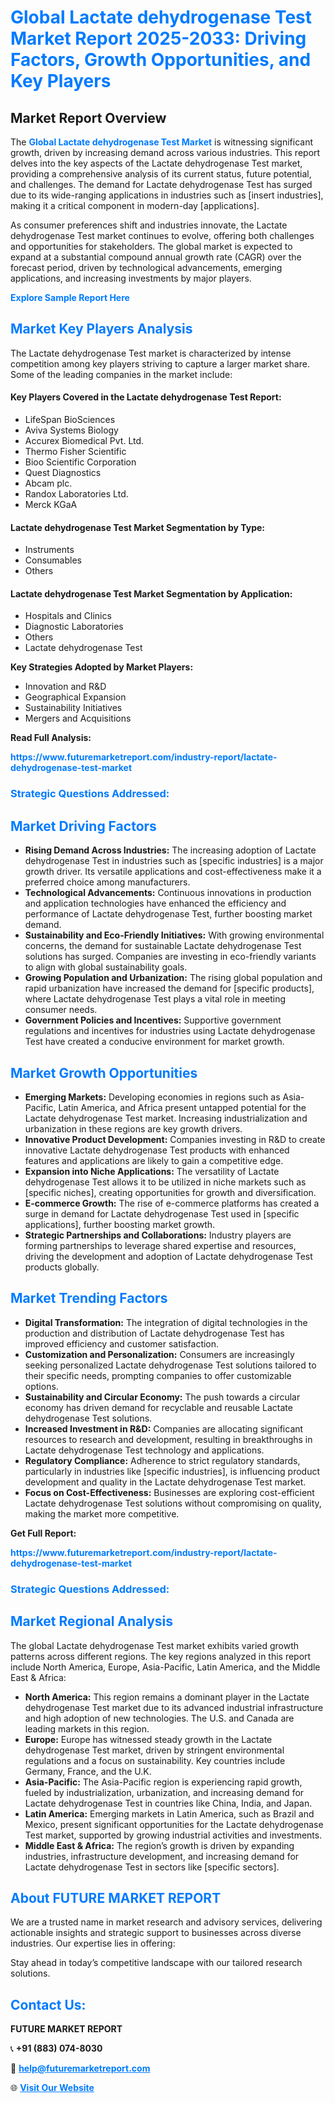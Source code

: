 <h1 style="color: #007BFF;">Global Lactate dehydrogenase Test Market Report 2025-2033: Driving Factors, Growth Opportunities, and Key Players</h1>

<section id="overview">
<h2>Market Report Overview</h2>
<p>The <a href="https://www.futuremarketreport.com/industry-report/lactate-dehydrogenase-test-market" style="color: #007BFF; text-decoration: none;"><strong>Global Lactate dehydrogenase Test Market</strong></a> is witnessing significant growth, driven by increasing demand across various industries. This report delves into the key aspects of the Lactate dehydrogenase Test market, providing a comprehensive analysis of its current status, future potential, and challenges. The demand for Lactate dehydrogenase Test has surged due to its wide-ranging applications in industries such as [insert industries], making it a critical component in modern-day [applications].</p>
<p>As consumer preferences shift and industries innovate, the Lactate dehydrogenase Test market continues to evolve, offering both challenges and opportunities for stakeholders. The global market is expected to expand at a substantial compound annual growth rate (CAGR) over the forecast period, driven by technological advancements, emerging applications, and increasing investments by major players.</p>
</section>

<section id="overview">
<p><a href="https://www.futuremarketreport.com/request-sample/reportId=127599" style="color: #007BFF; text-decoration: none;"><strong>Explore Sample Report Here</strong></a></p>
</section>

<section id="key-players">
<h2 style="color: #007BFF;">Market Key Players Analysis</h2>
<p>The Lactate dehydrogenase Test market is characterized by intense competition among key players striving to capture a larger market share. Some of the leading companies in the market include:</p>
<h4>Key Players Covered in the Lactate dehydrogenase Test Report:</h4>
<ul><li>LifeSpan BioSciences</li><li>Aviva Systems Biology</li><li>Accurex Biomedical Pvt. Ltd.</li><li>Thermo Fisher Scientific</li><li>Bioo Scientific Corporation</li><li>Quest Diagnostics</li><li>Abcam plc.</li><li>Randox Laboratories Ltd.</li><li>Merck KGaA</li></ul>
<h4>Lactate dehydrogenase Test Market Segmentation by Type:</h4>
<ul><li>Instruments</li><li>Consumables</li><li>Others</li></ul>

<h4>Lactate dehydrogenase Test Market Segmentation by Application:</h4>
<ul><li>Hospitals and Clinics</li><li>Diagnostic Laboratories</li><li>Others</li><li>Lactate dehydrogenase Test</li></ul>
<p><strong>Key Strategies Adopted by Market Players:</strong></p>
<ul>
<li>Innovation and R&D</li>
<li>Geographical Expansion</li>
<li>Sustainability Initiatives</li>
<li>Mergers and Acquisitions</li>
</ul>
</section>

<section>
<p><strong>Read Full Analysis: </strong></p><a href="https://www.futuremarketreport.com/industry-report/lactate-dehydrogenase-test-market" style="color: #007BFF; text-decoration: none;"><strong>https://www.futuremarketreport.com/industry-report/lactate-dehydrogenase-test-market</strong></a>
<h3 style="color: #007BFF;">Strategic Questions Addressed:</h3>
</section>

<section id="driving-factors">
<h2 style="color: #007BFF;">Market Driving Factors</h2>
<ul>
<li><strong>Rising Demand Across Industries:</strong> The increasing adoption of Lactate dehydrogenase Test in industries such as [specific industries] is a major growth driver. Its versatile applications and cost-effectiveness make it a preferred choice among manufacturers.</li>
<li><strong>Technological Advancements:</strong> Continuous innovations in production and application technologies have enhanced the efficiency and performance of Lactate dehydrogenase Test, further boosting market demand.</li>
<li><strong>Sustainability and Eco-Friendly Initiatives:</strong> With growing environmental concerns, the demand for sustainable Lactate dehydrogenase Test solutions has surged. Companies are investing in eco-friendly variants to align with global sustainability goals.</li>
<li><strong>Growing Population and Urbanization:</strong> The rising global population and rapid urbanization have increased the demand for [specific products], where Lactate dehydrogenase Test plays a vital role in meeting consumer needs.</li>
<li><strong>Government Policies and Incentives:</strong> Supportive government regulations and incentives for industries using Lactate dehydrogenase Test have created a conducive environment for market growth.</li>
</ul>
</section>

<section id="growth-opportunities">
<h2 style="color: #007BFF;">Market Growth Opportunities</h2>
<ul>
<li><strong>Emerging Markets:</strong> Developing economies in regions such as Asia-Pacific, Latin America, and Africa present untapped potential for the Lactate dehydrogenase Test market. Increasing industrialization and urbanization in these regions are key growth drivers.</li>
<li><strong>Innovative Product Development:</strong> Companies investing in R&D to create innovative Lactate dehydrogenase Test products with enhanced features and applications are likely to gain a competitive edge.</li>
<li><strong>Expansion into Niche Applications:</strong> The versatility of Lactate dehydrogenase Test allows it to be utilized in niche markets such as [specific niches], creating opportunities for growth and diversification.</li>
<li><strong>E-commerce Growth:</strong> The rise of e-commerce platforms has created a surge in demand for Lactate dehydrogenase Test used in [specific applications], further boosting market growth.</li>
<li><strong>Strategic Partnerships and Collaborations:</strong> Industry players are forming partnerships to leverage shared expertise and resources, driving the development and adoption of Lactate dehydrogenase Test products globally.</li>
</ul>
</section>

<section id="trending-factors">
<h2 style="color: #007BFF;">Market Trending Factors</h2>
<ul>
<li><strong>Digital Transformation:</strong> The integration of digital technologies in the production and distribution of Lactate dehydrogenase Test has improved efficiency and customer satisfaction.</li>
<li><strong>Customization and Personalization:</strong> Consumers are increasingly seeking personalized Lactate dehydrogenase Test solutions tailored to their specific needs, prompting companies to offer customizable options.</li>
<li><strong>Sustainability and Circular Economy:</strong> The push towards a circular economy has driven demand for recyclable and reusable Lactate dehydrogenase Test solutions.</li>
<li><strong>Increased Investment in R&D:</strong> Companies are allocating significant resources to research and development, resulting in breakthroughs in Lactate dehydrogenase Test technology and applications.</li>
<li><strong>Regulatory Compliance:</strong> Adherence to strict regulatory standards, particularly in industries like [specific industries], is influencing product development and quality in the Lactate dehydrogenase Test market.</li>
<li><strong>Focus on Cost-Effectiveness:</strong> Businesses are exploring cost-efficient Lactate dehydrogenase Test solutions without compromising on quality, making the market more competitive.</li>
</ul>
</section>

<section>
<p><strong>Get Full Report: </strong></p><a href="https://www.futuremarketreport.com/industry-report/lactate-dehydrogenase-test-market" style="color: #007BFF; text-decoration: none;"><strong>https://www.futuremarketreport.com/industry-report/lactate-dehydrogenase-test-market</strong></a>
<h3 style="color: #007BFF;">Strategic Questions Addressed:</h3>
</section>


<section id="regional-analysis">
<h2 style="color: #007BFF;">Market Regional Analysis</h2>
<p>The global Lactate dehydrogenase Test market exhibits varied growth patterns across different regions. The key regions analyzed in this report include North America, Europe, Asia-Pacific, Latin America, and the Middle East & Africa:</p>
<ul>
<li><strong>North America:</strong> This region remains a dominant player in the Lactate dehydrogenase Test market due to its advanced industrial infrastructure and high adoption of new technologies. The U.S. and Canada are leading markets in this region.</li>
<li><strong>Europe:</strong> Europe has witnessed steady growth in the Lactate dehydrogenase Test market, driven by stringent environmental regulations and a focus on sustainability. Key countries include Germany, France, and the U.K.</li>
<li><strong>Asia-Pacific:</strong> The Asia-Pacific region is experiencing rapid growth, fueled by industrialization, urbanization, and increasing demand for Lactate dehydrogenase Test in countries like China, India, and Japan.</li>
<li><strong>Latin America:</strong> Emerging markets in Latin America, such as Brazil and Mexico, present significant opportunities for the Lactate dehydrogenase Test market, supported by growing industrial activities and investments.</li>
<li><strong>Middle East & Africa:</strong> The region’s growth is driven by expanding industries, infrastructure development, and increasing demand for Lactate dehydrogenase Test in sectors like [specific sectors].</li>
</ul>
</section>

<footer>
<h2 style="color: #007BFF;">About FUTURE MARKET REPORT</h2>
<p>We are a trusted name in market research and advisory services, delivering actionable insights and strategic support to businesses across diverse industries. Our expertise lies in offering:</p>

<p>Stay ahead in today’s competitive landscape with our tailored research solutions.</p>

<h2 style="color: #007BFF;">Contact Us:</h2>
<p><strong>FUTURE MARKET REPORT</strong></p>
<p>📞 <strong>+91 (883) 074-8030</strong></p>
<p>📧 <strong><a href="mailto:help@futuremarketreport.com" style="color: #007BFF;">help@futuremarketreport.com</a></strong></p>
<p>🌐 <strong><a href="https://www.futuremarketreport.com/" style="color: #007BFF;">Visit Our Website</a></strong></p>
</footer>